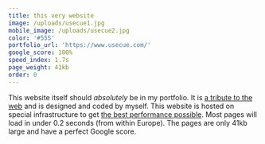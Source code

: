 ```yaml
---
title: this very website
image: /uploads/usecue1.jpg
mobile_image: /uploads/usecue2.jpg
color: '#555'
portfolio_url: 'https://www.usecue.com/'
google_score: 100%
speed_index: 1.7s
page_weight: 41kb
order: 0
---
```


This website itself should *absolutely* be in my portfolio. It is [a tribute to the web](/blog/a-tribute-to-the-web/) and is designed and coded by myself. This website is hosted on special infrastructure to get [the best performance possible](/blog/websites-that-load-instantly/). Most pages will load in under 0.2 seconds (from within Europe). The pages are only 41kb large and have a perfect Google score.